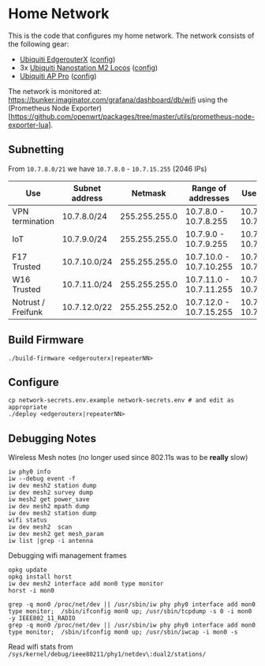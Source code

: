 # Home Network

This is the code that configures my home network. The network consists of the following gear:
- [Ubiquiti EdgerouterX](https://openwrt.org/toh/ubiquiti/ubiquiti_edgerouter_x_er-x_ka) ([config](edgerouterx.settings))
- 3x [Ubiquiti Nanostation M2 Locos](https://wiki.openwrt.org/toh/ubiquiti/nanostationm2) ([config](nanostationm2.settings))
- [Ubiquiti AP Pro](https://openwrt.org/toh/ubiquiti/unifi_appro) ([config](nanostationm2.settings))

The network is monitored at: https://bunker.imaginator.com/grafana/dashboard/db/wifi using the (Prometheus Node Exporter)[https://github.com/openwrt/packages/tree/master/utils/prometheus-node-exporter-lua].

## Subnetting

From `10.7.8.0/21` we have `10.7.8.0` - `10.7.15.255` (2046 IPs)

| Use                | Subnet address | Netmask       | Range of addresses      | Useable IPs             | Hosts |
| ------------------ | -------------- | ------------- | ----------------------- | ----------------------- | ----- |
| VPN termination    | 10.7.8.0/24    | 255.255.255.0 | 10.7.8.0 -  10.7.8.255  | 10.7.8.1 -  10.7.8.254  | 254   |
| IoT                | 10.7.9.0/24    | 255.255.255.0 | 10.7.9.0 -  10.7.9.255  | 10.7.9.1 -  10.7.9.254  | 254   |
| F17 Trusted        | 10.7.10.0/24   | 255.255.255.0 | 10.7.10.0 - 10.7.10.255 | 10.7.10.1 - 10.7.10.254 | 254   |
| W16 Trusted        | 10.7.11.0/24   | 255.255.255.0 | 10.7.11.0 - 10.7.11.255 | 10.7.11.1 - 10.7.11.254 | 254   |
| Notrust / Freifunk | 10.7.12.0/22   | 255.255.252.0 | 10.7.12.0 - 10.7.15.255 | 10.7.12.1 - 10.7.15.254 | 1022  |

## Build Firmware

```
./build-firmware <edgerouterx|repeaterNN>
```

## Configure

```
cp network-secrets.env.example network-secrets.env # and edit as appropriate
./deploy <edgerouterx|repeaterNN>
```

## Debugging Notes

Wireless Mesh notes (no longer used since 802.11s was to be **really** slow)

```
iw phy0 info
iw --debug event -f
iw dev mesh2 station dump
iw dev mesh2 survey dump
iw mesh2 get power_save
iw dev mesh2 mpath dump
iw dev mesh2 station dump
wifi status
iw dev mesh2  scan
iw dev mesh2 get mesh_param
iw list |grep -i antenna
```

Debugging wifi management frames

```
opkg update
opkg install horst
iw dev mesh2 interface add mon0 type monitor
horst -i mon0

grep -q mon0 /proc/net/dev || /usr/sbin/iw phy phy0 interface add mon0 type monitor;  /sbin/ifconfig mon0 up; /usr/sbin/tcpdump -s 0 -i mon0 -y IEEE802_11_RADIO
grep -q mon0 /proc/net/dev || /usr/sbin/iw phy phy0 interface add mon0 type monitor;  /sbin/ifconfig mon0 up; /usr/sbin/iwcap -i mon0 -s
```

Read wifi stats from ` /sys/kernel/debug/ieee80211/phy1/netdev\:dual2/stations/`
